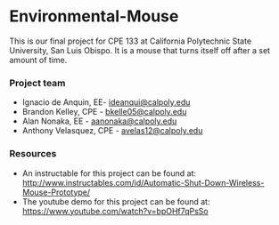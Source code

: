 # Environmental-Mouse
This is our final project for CPE 133 at California Polytechnic State University, San Luis Obispo. It is a mouse that turns itself off after a set amount of time.

### Project team
* Ignacio de Anquin, EE- ideanqui@calpoly.edu
* Brandon Kelley, CPE - bkelle05@calpoly.edu
* Alan Nonaka, EE - aanonaka@calpoly.edu
* Anthony Velasquez, CPE - avelas12@calpoly.edu

### Resources
* An instructable for this project can be found at: http://www.instructables.com/id/Automatic-Shut-Down-Wireless-Mouse-Prototype/
* The youtube demo for this project can be found at: https://www.youtube.com/watch?v=bpOHf7qPsSo
